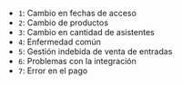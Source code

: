 ﻿- ``1``: Cambio en fechas de acceso
- ``2``: Cambio de productos
- ``3``: Cambio en cantidad de asistentes
- ``4``: Enfermedad común
- ``5``: Gestión indebida de venta de entradas
- ``6``: Problemas con la integración
- ``7``: Error en el pago